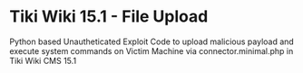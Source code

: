 # Tiki Wiki 15.1 - File Upload
Python based Unautheticated Exploit Code to upload malicious payload and execute system commands on Victim Machine via connector.minimal.php in Tiki Wiki CMS 15.1
